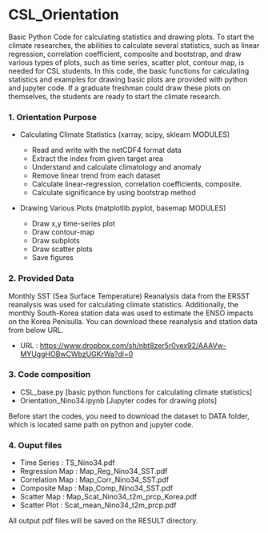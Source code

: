 # CSL_Orientation
Basic Python Code for calculating statistics and drawing plots. To start the climate researches, the abilities 
to calculate several statistics, such as linear regression, correlation coefficient, composite and bootstrap, 
and draw various types of plots, such as time series, scatter plot, contour map, is needed for CSL students. 
In this code, the basic functions for calculating statistics and examples for drawing basic plots are provided with python and jupyter code. 
If a graduate freshman could draw these plots on themselves, the students are ready to start the climate research. 


### 1. Orientation Purpose
  - Calculating Climate Statistics (xarray, scipy, sklearn MODULES)
    - Read and write with the netCDF4 format data
    - Extract the index from given target area 
    - Understand and calculate climatology and anomaly
    - Remove linear trend from each dataset
    - Calculate linear-regression, correlation coefficients, composite.
    - Calculate significance by using bootstrap method
    
  - Drawing Various Plots (matplotlib.pyplot, basemap MODULES)
    - Draw x,y time-series plot 
    - Draw contour-map 
    - Draw subplots 
    - Draw scatter plots
    - Save figures
  
### 2. Provided Data 
Monthly SST (Sea Surface Temperature) Reanalysis data from the ERSST reanalysis was used for calculating climate statistics.
Additionally, the monthly South-Korea station data was used to estimate the ENSO impacts on the Korea Penisulla.
You can download these reanalysis and station data from below URL.
  - URL : https://www.dropbox.com/sh/nbt8zer5r0yex92/AAAVw-MYUggHOBwCWbzUGKrWa?dl=0


### 3. Code composition
  - CSL_base.py [basic python functions for calculating climate statistics]
  - Orientation_Nino34.ipynb [Jupyter codes for drawing plots]
  
Before start the codes, you need to download the dataset to DATA folder, which is located same path on python and jupyter code.

### 4. Ouput files
  - Time Series : TS_Nino34.pdf
  - Regression Map : Map_Reg_Nino34_SST.pdf
  - Correlation Map : Map_Corr_Nino34_SST.pdf
  - Composite Map : Map_Comp_Nino34_SST.pdf
  - Scatter Map : Map_Scat_Nino34_t2m_prcp_Korea.pdf
  - Scatter Plot : Scat_mean_Nino34_t2m_prcp.pdf
 
All output pdf files will be saved on the RESULT directory.
  
